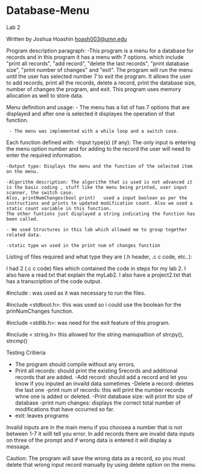 # Database-Menu

Lab 2

Written by Joshua Hoashin     hoash003@umn.edu

Program description paragraph:
    -This program is a menu for a database for records and in this program it has a
     menu with 7 options. which include "print all records", "add record", "delete the last records", 
    "print database size", "print number of changes" and "exit". The program will run the menu until the user
     has selected number 7 to exit the program. It allows the user to add records, print all the records, delete a record, 
     print the database size, number of changes the program, and exit. This program uses memory allocation as well to store data.


Menu definition and usage:
     - The menu has a list of has 7 options that are displayed  and after one is selected it displayes the operation of that function.

     - The menu was implemented with a while loop and a switch case.

Each function defined with:
    -Input type(s) (if any): The only input is entering the menu option number and for adding to the record the user will
    need to enter the required information.

    -Output type: Displays the menu and the function of the selected item on the menu.

    -Algorithm description: The algorithm that is used is not advanced it is the basic coding , stuff like the menu being printed, user input scanner, the switch case.
    Also, printNumChanges(bool print)   used a input boolean as per the instructions and prints te updated modification count. Also we used a static count variable in this function.
    The other funtions just displayed a string indicating the function has been called.

    - We used Structures in this lab which allowed me to group together related data.

    -static type ws used in the print num of changes function

Listing of files required and what type they are (.h header, .c c code, etc..):

I had 2 (.c c code) files which contained the code in steps for my lab 2.
I also have a read.txt that explain the myLab2.
I also have a project2.txt that has a transcription of the code output.

#include <stdio> : was used as it was necessary to run the files.

#include <stdbool.h>: this was used so i could use the boolean for the prinNumChanges function.

#include <stdlib.h>: was need for the exit feature of this program.

#include < string.h> this allowed for the string maniupaltion of strcpy(), strcmp()


Testing Critieria

- The program should compile without any errors.
- Print all records: should print the existing 5records and additional records that are added.
-Add record: should add a record and let you know if you inputed an invaild data sometimes
-Delete a record: deletes the last one
-print num of records: this will print the number records whne one is added or deleted.
-Print database size: will print thr size of database
-print num changes: displays the correct total number of modifications that have occurred so far.
- exit: leaves programs

Invalid inputs are in the main menu if you choosea a number that is not between 1-7 it willl tell you error.
In add records there are invalid data inputs on three of the prompt and if wrong data is entered it will display a message.

Caution: The program will save the wrong data as a record, so you must delete that wrong input record manually by using delete option on the menu.
